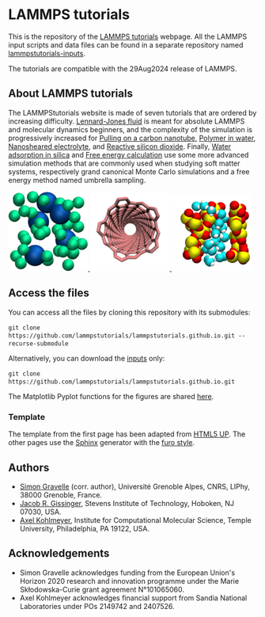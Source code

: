 <!--
WARNING: DO NOT MODIFY DIRECTLY THE README.md!
This README.md file was assembled using the sed command from the files listed in
"files.txt". See the script in "generateREADME.sh". To modify the content of 
the  README.md, modify the files listed in "files.txt", or add a new file to the
list in "files.txt".
-->


# LAMMPS tutorials

This is the repository of the [LAMMPS tutorials](https://lammpstutorials.github.io/)
webpage. All the LAMMPS input scripts and data files can be found in a separate
repository named [lammpstutorials-inputs](https://github.com/lammpstutorials/lammpstutorials-inputs).

The tutorials are compatible with the 29Aug2024 release of LAMMPS.

## About LAMMPS tutorials

The LAMMPStutorials website is made of seven tutorials that are ordered by increasing difficulty.
[Lennard-Jones fluid](https://lammpstutorials.github.io/sphinx/build/html/tutorials/level1/lennard-jones-fluid.html)
is meant for absolute LAMMPS and molecular dynamics beginners, and the complexity of the simulation is
progressively increased for [Pulling on a carbon nanotube](https://lammpstutorials.github.io/sphinx/build/html/tutorials/level1/breaking-a-carbon-nanotube.html), 
[Polymer in water](https://lammpstutorials.github.io/sphinx/build/html/tutorials/level2/polymer-in-water.html), 
[Nanosheared electrolyte](https://lammpstutorials.github.io/sphinx/build/html/tutorials/level2/nanosheared-electrolyte.html),
and [Reactive silicon dioxide](https://lammpstutorials.github.io/sphinx/build/html/tutorials/level3/reactive-silicon-dioxide.html). 
Finally, [Water adsorption in silica](https://lammpstutorials.github.io/sphinx/build/html/tutorials/level3/water-adsorption-in-silica.html) and
[Free energy calculation](https://lammpstutorials.github.io/sphinx/build/html/tutorials/level3/free-energy-calculation.html) use some more advanced simulation methods that are commonly used when studying soft matter systems, respectively grand canonical Monte Carlo simulations and a free energy method named umbrella sampling.

<p float="left">
    <a href="https://lammpstutorials.github.io/sphinx/build/html/tutorials/level1/lennard-jones-fluid.html">
        <img src="https://raw.githubusercontent.com/lammpstutorials/lammpstutorials.github.io/2Aug2023/docs/avatars/level1/lennard-jones-fluid/avatar-Lennard-Jones-LAMMPS.png" width="32%" />
    </a>
    <a href="https://lammpstutorials.github.io/sphinx/build/html/tutorials/level1/breaking-a-carbon-nanotube.html">
        <img src="https://raw.githubusercontent.com/lammpstutorials/lammpstutorials.github.io/2Aug2023/docs/avatars/level1/breaking-a-carbon-nanotube/CNT.png" width="32%" />
    </a>
    <a href="https://lammpstutorials.github.io/sphinx/build/html/tutorials/level3/water-adsorption-in-silica.html">
        <img src="https://raw.githubusercontent.com/lammpstutorials/lammpstutorials.github.io/2Aug2023/docs/avatars/level3/water-adsorption-in-silica/water-adsorption.png" width="32%" />
    </a>
</p>

## Access the files

You can access all the files by cloning this repository with its submodules:

```
git clone https://github.com/lammpstutorials/lammpstutorials.github.io.git --recurse-submodule
```

Alternatively, you can download the [inputs](https://github.com/lammpstutorials/lammpstutorials-inputs) only:

```
git clone https://github.com/lammpstutorials/lammpstutorials.github.io.git
```

The Matplotlib Pyplot functions for the figures are shared [here](https://github.com/simongravelle/pyplot-perso).

### Template ###

The template from the first page has been adapted from [HTML5 UP](https://html5up.net/).
The other pages use the [Sphinx](https://www.sphinx-doc.org/) generator with the
[furo style](https://github.com/pradyunsg/furo).



## Authors

- [Simon Gravelle](https://github.com/simongravelle) (corr. author),
  Université Grenoble Alpes, CNRS, LIPhy, 38000 Grenoble, France.
- [Jacob R. Gissinger](https://www.stevens.edu/profile/jgissing),
  Stevens Institute of Technology, Hoboken, NJ 07030, USA.
- [Axel Kohlmeyer](https://sites.google.com/site/akohlmey),
  Institute for Computational Molecular Science, Temple University, Philadelphia,
  PA 19122, USA.



## Acknowledgements

- Simon Gravelle acknowledges funding from the European Union's Horizon 2020
  research and innovation programme under the Marie Skłodowska-Curie grant
  agreement N°101065060.
- Axel Kohlmeyer acknowledges financial support from Sandia National Laboratories
  under POs 2149742 and 2407526.


